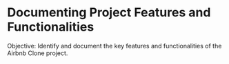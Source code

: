 # Documenting Project Features and Functionalities
Objective: Identify and document the key features and functionalities of the Airbnb Clone project.
